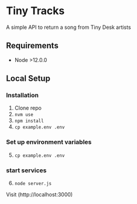 # Tiny Tracks
A simple API to return a song from Tiny Desk artists


## Requirements
- Node >12.0.0

## Local Setup

###  Installation
1. Clone repo
2. `nvm use`
3. `npm install`
4. `cp example.env .env`


### Set up environment variables
5. `cp example.env .env`

### start services
6. `node server.js`

Visit (http://localhost:3000)
